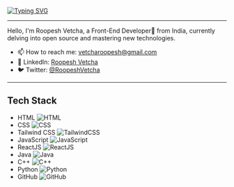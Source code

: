 [![Typing SVG](https://readme-typing-svg.demolab.com?font=Poppins&weight=900&size=60&pause=1000&color=A759F7&random=false&width=1000&height=100&lines=Heyy+%F0%9F%91%8B%2C+I'm+Roopesh+Vetcha)](https://git.io/typing-svg)

---

Hello, I'm Roopesh Vetcha, a Front-End Developer🚀 from India, currently delving into open source and mastering new technologies.

- 📫 How to reach me: [vetcharoopesh@gmail.com](mailto:vetcharoopesh@gmail.com)
- 💼 LinkedIn: [Roopesh Vetcha](https://www.linkedin.com/in/vetcharoopesh/)
- 🐦 Twitter: [@RoopeshVetcha](https://twitter.com/RoopeshVetcha)

---

## Tech Stack

- HTML ![HTML](https://img.shields.io/badge/-HTML-E34F26?style=flat&logo=html5&logoColor=white)
- CSS ![CSS](https://img.shields.io/badge/-CSS-1572B6?style=flat&logo=css3&logoColor=white)
- Tailwind CSS ![TailwindCSS](https://img.shields.io/badge/Tailwind_CSS-38B2AC?style=for-the-badge&logo=tailwind-css&logoColor=white)
- JavaScript ![JavaScript](https://img.shields.io/badge/-JavaScript-F7DF1E?style=flat&logo=javascript&logoColor=black)
- ReactJS ![ReactJS](https://img.shields.io/badge/-ReactJs-61DAFB?logo=react&logoColor=white&style=for-the-badge)
- Java ![Java](https://img.shields.io/badge/-Java-007396?style=flat&logo=java&logoColor=white)
- C++ ![C++](https://img.shields.io/badge/-C++-00599C?style=flat&logo=c%2B%2B&logoColor=white)
- Python ![Python](https://img.shields.io/badge/-Python-3776AB?style=flat&logo=python&logoColor=white)
- GitHub ![GitHub](https://img.shields.io/badge/-GitHub-181717?style=flat&logo=github&logoColor=white)

